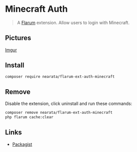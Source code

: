 # Minecraft Auth

> A [Flarum](http://flarum.org) extension. Allow users to login with Minecraft.

## Pictures

[Imgur](https://imgur.com/a/UjBgv7U)

## Install

```sh
composer require nearata/flarum-ext-auth-minecraft
```

## Remove

Disable the extension, click uninstall and run these commands:

```sh
composer remove nearata/flarum-ext-auth-minecraft
php flarum cache:clear
```

## Links

- [Packagist](https://packagist.org/packages/nearata/flarum-ext-auth-minecraft)
